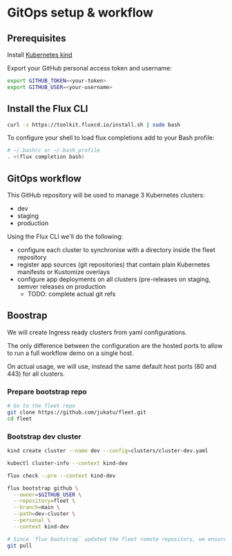 # GitOps setup & workflow
## Prerequisites
Install [Kubernetes kind](https://kind.sigs.k8s.io/docs/user/quick-start/)

Export your GitHub personal access token and username:
```bash
export GITHUB_TOKEN=<your-token>
export GITHUB_USER=<your-username>
```

## Install the Flux CLI
```bash
curl -s https://toolkit.fluxcd.io/install.sh | sudo bash
```

To configure your shell to load flux completions add to your Bash profile:
```bash
# ~/.bashrc or ~/.bash_profile
. <(flux completion bash)
```

## GitOps workflow

This GitHub repository will be used to manage 3 Kubernetes clusters:
* dev
* staging
* production

Using the Flux CLI we'll do the following:
* configure each cluster to synchronise with a directory inside the fleet repository
* register app sources (git repositories) that contain plain Kubernetes manifests or Kustomize overlays
* configure app deployments on all clusters (pre-releases on staging, semver releases on production
  * TODO: complete actual git refs

## Boostrap
We will create Ingress ready clusters from yaml configurations.

The only difference between the configuration are the hosted ports to allow to run a full workflow demo on a single host.
    
On actual usage, we will use, instead the same default host ports (80 and 443) for all clusters.


### Prepare bootstrap repo
```bash
# Go to the fleet repo
git clone https://github.com/jukatu/fleet.git
cd fleet
```

### Bootstrap dev cluster
```bash
kind create cluster --name dev --config=clusters/cluster-dev.yaml

kubectl cluster-info --context kind-dev

flux check --pre --context kind-dev

flux bootstrap github \
  --owner=$GITHUB_USER \
  --repository=fleet \
  --branch=main \
  --path=dev-cluster \
  --personal \
  --context kind-dev

# Since `flux bootstrap` updated the fleet remote repository, we ensure to update the changes locally.
git pull
```